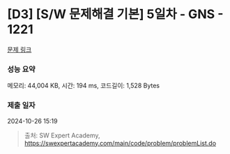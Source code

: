 # [D3] [S/W 문제해결 기본] 5일차 - GNS - 1221 

[문제 링크](https://swexpertacademy.com/main/code/problem/problemDetail.do?contestProbId=AV14jJh6ACYCFAYD) 

### 성능 요약

메모리: 44,004 KB, 시간: 194 ms, 코드길이: 1,528 Bytes

### 제출 일자

2024-10-26 15:19



> 출처: SW Expert Academy, https://swexpertacademy.com/main/code/problem/problemList.do